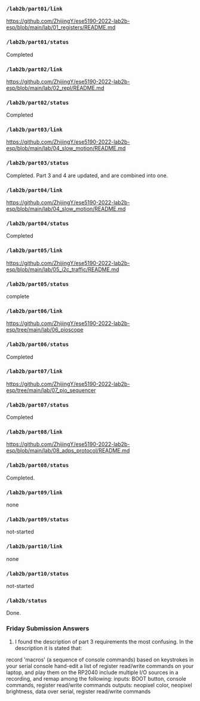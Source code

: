 ### `/lab2b/part01/link`
https://github.com/ZhijingY/ese5190-2022-lab2b-esp/blob/main/lab/01_registers/README.md
### `/lab2b/part01/status`
Completed
### `/lab2b/part02/link`
https://github.com/ZhijingY/ese5190-2022-lab2b-esp/blob/main/lab/02_repl/README.md
### `/lab2b/part02/status`
Completed
### `/lab2b/part03/link`
https://github.com/ZhijingY/ese5190-2022-lab2b-esp/blob/main/lab/04_slow_motion/README.md
### `/lab2b/part03/status`
Completed. Part 3 and 4 are updated, and are combined into one.
### `/lab2b/part04/link`
https://github.com/ZhijingY/ese5190-2022-lab2b-esp/blob/main/lab/04_slow_motion/README.md
### `/lab2b/part04/status`
Completed
### `/lab2b/part05/link`
https://github.com/ZhijingY/ese5190-2022-lab2b-esp/blob/main/lab/05_i2c_traffic/README.md
### `/lab2b/part05/status`
complete
### `/lab2b/part06/link`
https://github.com/ZhijingY/ese5190-2022-lab2b-esp/tree/main/lab/06_pioscope
### `/lab2b/part06/status`
Completed
### `/lab2b/part07/link`
https://github.com/ZhijingY/ese5190-2022-lab2b-esp/tree/main/lab/07_pio_sequencer
### `/lab2b/part07/status`
Completed
### `/lab2b/part08/link`
https://github.com/ZhijingY/ese5190-2022-lab2b-esp/blob/main/lab/08_adps_protocol/README.md
### `/lab2b/part08/status`
Completed.
### `/lab2b/part09/link`
none
### `/lab2b/part09/status`
not-started
### `/lab2b/part10/link`
none
### `/lab2b/part10/status`
not-started
### `/lab2b/status`
Done.
### Friday Submission Answers

1. I found the description of part 3 requirements the most confusing. In the description it is stated that:

  record 'macros' (a sequence of console commands) based on keystrokes in your serial console
  hand-edit a list of register read/write commands on your laptop, and play them on the RP2040
  include multiple I/O sources in a recording, and remap among the following:
  inputs: BOOT button, console commands, register read/write commands
  outputs: neopixel color, neopixel brightness, data over serial, register read/write commands
